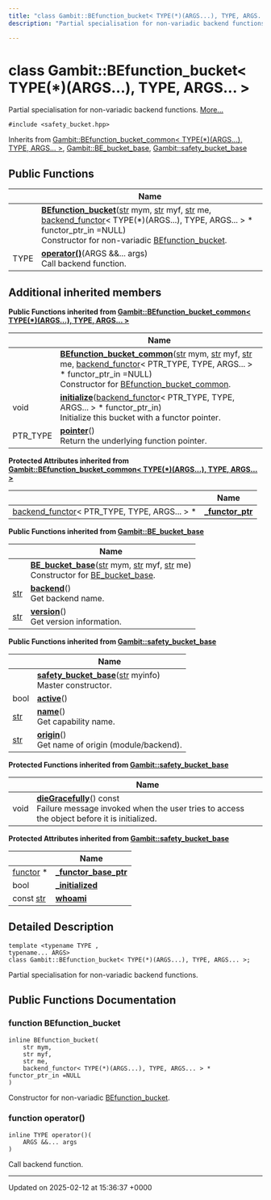 ```yaml
---
title: "class Gambit::BEfunction_bucket< TYPE(*)(ARGS...), TYPE, ARGS... >"
description: "Partial specialisation for non-variadic backend functions. "

---
```


# class Gambit::BEfunction_bucket< TYPE(*)(ARGS...), TYPE, ARGS... >



Partial specialisation for non-variadic backend functions.  [More...](#detailed-description)


`#include <safety_bucket.hpp>`

Inherits from [Gambit::BEfunction_bucket_common< TYPE(*)(ARGS...), TYPE, ARGS... >](/documentation/code/classes/classgambit_1_1befunction__bucket__common/), [Gambit::BE_bucket_base](/documentation/code/classes/classgambit_1_1be__bucket__base/), [Gambit::safety_bucket_base](/documentation/code/classes/classgambit_1_1safety__bucket__base/)

## Public Functions

|                | Name           |
| -------------- | -------------- |
| | **[BEfunction_bucket](/documentation/code/classes/classgambit_1_1befunction__bucket_3_01type_07_5_08_07args_8_8_8_08_00_01type_00_01args_8_8_8_01_4/#function-befunction-bucket)**([str](/documentation/code/namespaces/namespacegambit/#typedef-str) mym, [str](/documentation/code/namespaces/namespacegambit/#typedef-str) myf, [str](/documentation/code/namespaces/namespacegambit/#typedef-str) me, [backend_functor](/documentation/code/classes/classgambit_1_1backend__functor/)< TYPE(*)(ARGS...), TYPE, ARGS... > * functor_ptr_in =NULL)<br>Constructor for non-variadic [BEfunction_bucket](/documentation/code/classes/classgambit_1_1befunction__bucket/).  |
| TYPE | **[operator()](/documentation/code/classes/classgambit_1_1befunction__bucket_3_01type_07_5_08_07args_8_8_8_08_00_01type_00_01args_8_8_8_01_4/#function-operator)**(ARGS &&... args)<br>Call backend function.  |

## Additional inherited members

**Public Functions inherited from [Gambit::BEfunction_bucket_common< TYPE(*)(ARGS...), TYPE, ARGS... >](/documentation/code/classes/classgambit_1_1befunction__bucket__common/)**

|                | Name           |
| -------------- | -------------- |
| | **[BEfunction_bucket_common](/documentation/code/classes/classgambit_1_1befunction__bucket__common/#function-befunction-bucket-common)**([str](/documentation/code/namespaces/namespacegambit/#typedef-str) mym, [str](/documentation/code/namespaces/namespacegambit/#typedef-str) myf, [str](/documentation/code/namespaces/namespacegambit/#typedef-str) me, [backend_functor](/documentation/code/classes/classgambit_1_1backend__functor/)< PTR_TYPE, TYPE, ARGS... > * functor_ptr_in =NULL)<br>Constructor for [BEfunction_bucket_common](/documentation/code/classes/classgambit_1_1befunction__bucket__common/).  |
| void | **[initialize](/documentation/code/classes/classgambit_1_1befunction__bucket__common/#function-initialize)**([backend_functor](/documentation/code/classes/classgambit_1_1backend__functor/)< PTR_TYPE, TYPE, ARGS... > * functor_ptr_in)<br>Initialize this bucket with a functor pointer.  |
| PTR_TYPE | **[pointer](/documentation/code/classes/classgambit_1_1befunction__bucket__common/#function-pointer)**()<br>Return the underlying function pointer.  |

**Protected Attributes inherited from [Gambit::BEfunction_bucket_common< TYPE(*)(ARGS...), TYPE, ARGS... >](/documentation/code/classes/classgambit_1_1befunction__bucket__common/)**

|                | Name           |
| -------------- | -------------- |
| [backend_functor](/documentation/code/classes/classgambit_1_1backend__functor/)< PTR_TYPE, TYPE, ARGS... > * | **[_functor_ptr](/documentation/code/classes/classgambit_1_1befunction__bucket__common/#variable-functor-ptr)**  |

**Public Functions inherited from [Gambit::BE_bucket_base](/documentation/code/classes/classgambit_1_1be__bucket__base/)**

|                | Name           |
| -------------- | -------------- |
| | **[BE_bucket_base](/documentation/code/classes/classgambit_1_1be__bucket__base/#function-be-bucket-base)**([str](/documentation/code/namespaces/namespacegambit/#typedef-str) mym, [str](/documentation/code/namespaces/namespacegambit/#typedef-str) myf, [str](/documentation/code/namespaces/namespacegambit/#typedef-str) me)<br>Constructor for [BE_bucket_base](/documentation/code/classes/classgambit_1_1be__bucket__base/).  |
| [str](/documentation/code/namespaces/namespacegambit/#typedef-str) | **[backend](/documentation/code/classes/classgambit_1_1be__bucket__base/#function-backend)**()<br>Get backend name.  |
| [str](/documentation/code/namespaces/namespacegambit/#typedef-str) | **[version](/documentation/code/classes/classgambit_1_1be__bucket__base/#function-version)**()<br>Get version information.  |

**Public Functions inherited from [Gambit::safety_bucket_base](/documentation/code/classes/classgambit_1_1safety__bucket__base/)**

|                | Name           |
| -------------- | -------------- |
| | **[safety_bucket_base](/documentation/code/classes/classgambit_1_1safety__bucket__base/#function-safety-bucket-base)**([str](/documentation/code/namespaces/namespacegambit/#typedef-str) myinfo)<br>Master constructor.  |
| bool | **[active](/documentation/code/classes/classgambit_1_1safety__bucket__base/#function-active)**() |
| [str](/documentation/code/namespaces/namespacegambit/#typedef-str) | **[name](/documentation/code/classes/classgambit_1_1safety__bucket__base/#function-name)**()<br>Get capability name.  |
| [str](/documentation/code/namespaces/namespacegambit/#typedef-str) | **[origin](/documentation/code/classes/classgambit_1_1safety__bucket__base/#function-origin)**()<br>Get name of origin (module/backend).  |

**Protected Functions inherited from [Gambit::safety_bucket_base](/documentation/code/classes/classgambit_1_1safety__bucket__base/)**

|                | Name           |
| -------------- | -------------- |
| void | **[dieGracefully](/documentation/code/classes/classgambit_1_1safety__bucket__base/#function-diegracefully)**() const<br>Failure message invoked when the user tries to access the object before it is initialized.  |

**Protected Attributes inherited from [Gambit::safety_bucket_base](/documentation/code/classes/classgambit_1_1safety__bucket__base/)**

|                | Name           |
| -------------- | -------------- |
| [functor](/documentation/code/classes/classgambit_1_1functor/) * | **[_functor_base_ptr](/documentation/code/classes/classgambit_1_1safety__bucket__base/#variable-functor-base-ptr)**  |
| bool | **[_initialized](/documentation/code/classes/classgambit_1_1safety__bucket__base/#variable-initialized)**  |
| const [str](/documentation/code/namespaces/namespacegambit/#typedef-str) | **[whoami](/documentation/code/classes/classgambit_1_1safety__bucket__base/#variable-whoami)**  |


## Detailed Description

```
template <typename TYPE ,
typename... ARGS>
class Gambit::BEfunction_bucket< TYPE(*)(ARGS...), TYPE, ARGS... >;
```

Partial specialisation for non-variadic backend functions. 
## Public Functions Documentation

### function BEfunction_bucket

```
inline BEfunction_bucket(
    str mym,
    str myf,
    str me,
    backend_functor< TYPE(*)(ARGS...), TYPE, ARGS... > * functor_ptr_in =NULL
)
```

Constructor for non-variadic [BEfunction_bucket](/documentation/code/classes/classgambit_1_1befunction__bucket/). 

### function operator()

```
inline TYPE operator()(
    ARGS &&... args
)
```

Call backend function. 

-------------------------------

Updated on 2025-02-12 at 15:36:37 +0000